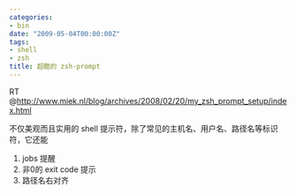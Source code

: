 ```yaml
---
categories:
- bin
date: "2009-05-04T00:00:00Z"
tags:
- shell
- zsh
title: 超酷的 zsh-prompt
---
```


RT @<http://www.miek.nl/blog/archives/2008/02/20/my_zsh_prompt_setup/index.html>

不仅美观而且实用的 shell 提示符，除了常见的主机名、用户名、路径名等标识符，它还能

1. jobs 提醒
2. 非0的 exit code 提示
3. 路径名右对齐
